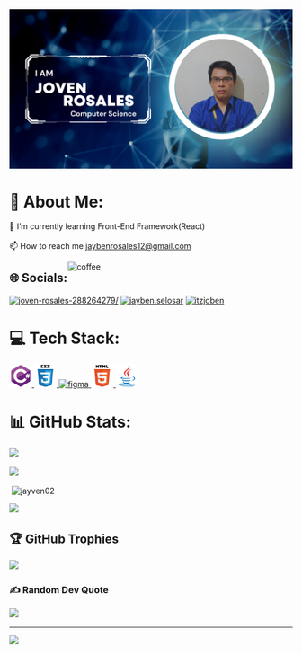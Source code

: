 <img src = "Cover.png" alt = "logo" style="max-width: 100%;">

# 💫 About Me:
🌱 I’m currently learning Front-End Framework(React)<br><br>📫 How to reach me jaybenrosales12@gmail.com

<img align = "right" alt = "coffee" width = "400" src = "">

## 🌐 Socials:
<p align="left">
<a href="https://linkedin.com/in/joven-rosales-288264279/" target="blank"><img align="center" src="https://raw.githubusercontent.com/rahuldkjain/github-profile-readme-generator/master/src/images/icons/Social/linked-in-alt.svg" alt="joven-rosales-288264279/" height="30" width="40" /></a>
<a href="https://fb.com/jayben.selosar" target="blank"><img align="center" src="https://raw.githubusercontent.com/rahuldkjain/github-profile-readme-generator/master/src/images/icons/Social/facebook.svg" alt="jayben.selosar" height="30" width="40" /></a>
<a href="https://instagram.com/itzjoben" target="blank"><img align="center" src="https://raw.githubusercontent.com/rahuldkjain/github-profile-readme-generator/master/src/images/icons/Social/instagram.svg" alt="itzjoben" height="30" width="40" /></a>
</p>

# 💻 Tech Stack:
<p align="left"> <a href="https://www.w3schools.com/cs/" target="_blank" rel="noreferrer"> <img src="https://raw.githubusercontent.com/devicons/devicon/master/icons/csharp/csharp-original.svg" alt="csharp" width="40" height="40"/> </a> <a href="https://www.w3schools.com/css/" target="_blank" rel="noreferrer"> <img src="https://raw.githubusercontent.com/devicons/devicon/master/icons/css3/css3-original-wordmark.svg" alt="css3" width="40" height="40"/> </a> <a href="https://www.figma.com/" target="_blank" rel="noreferrer"> <img src="https://www.vectorlogo.zone/logos/figma/figma-icon.svg" alt="figma" width="40" height="40"/> </a> <a href="https://www.w3.org/html/" target="_blank" rel="noreferrer"> <img src="https://raw.githubusercontent.com/devicons/devicon/master/icons/html5/html5-original-wordmark.svg" alt="html5" width="40" height="40"/> </a> <a href="https://www.java.com" target="_blank" rel="noreferrer"> <img src="https://raw.githubusercontent.com/devicons/devicon/master/icons/java/java-original.svg" alt="java" width="40" height="40"/> </a> </p>

# 📊 GitHub Stats:

<img src="https://skyline.github.com/jayven02/2022" width="700">

![](https://github-readme-streak-stats.herokuapp.com/?user=JayVen02&theme=blueberry&hide_border=false)<br/>

<p>&nbsp;<img align="center" src="https://github-readme-stats.vercel.app/api?username=jayven02&theme=blueberry&hide_border=false" alt="jayven02" /></p>

![](https://github-readme-stats.vercel.app/api/top-langs/?username=JayVen02&theme=blueberry&hide_border=false&include_all_commits=true&count_private=true&layout=compact)


## 🏆 GitHub Trophies
![](https://github-profile-trophy.vercel.app/?username=JayVen02&theme=radical&no-frame=false&no-bg=false&margin-w=4)

### ✍️ Random Dev Quote
![](https://quotes-github-readme.vercel.app/api?type=horizontal&theme=radical)

---
[![](https://visitcount.itsvg.in/api?id=JayVen02&icon=0&color=1)](https://visitcount.itsvg.in)

<!-- Proudly created with GPRM ( https://gprm.itsvg.in ) -->
